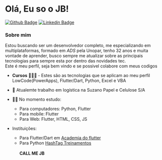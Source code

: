 # Olá, Eu so o JB!

[![Github Badge](https://img.shields.io/badge/-Github-000?style=flat-square&logo=Github&logoColor=white&link=https://github.com/fagnerpsantos)](https://github.com/jbsilvadev)
[![Linkedin Badge](https://img.shields.io/badge/-LinkedIn-blue?style=flat-square&logo=Linkedin&logoColor=white&link=https://www.linkedin.com/in/fagnerpsantos/)](https://www.linkedin.com/in/jbsilvadev/)


### Sobre mim
Estou buscando ser um desenvolvedor completo, me especializando em multiplataformas, formado em *ADS* pela Unopar, tenho 32 anos e muita vontade de aprender, busco sempre me atualizar sobre as principais tecnologias para sempre esta por dentro das novidades tec.<br>
Este é meu perfil, seja bem vindo e se possivel colabore com meus codigos

- **Cursos** 👨🏼‍🏫 - Estes são as tecnologias que se aplicam ao meu perfil LowCode(PowerApps), Flutter/Dart, Python, Excel e VBA

- 🔭 Atualemte trabalho em logística na Suzano Papel e Celulose S/A
- ✍🏼 No momento estudo:
    - Para computadores: Python, Flutter
    - Para mobile: Flutter
    - Para Web: Flutter, HTML, CSS, JS
- Instituições:
    - Para Flutter/Dart em [Academia do flutter](https://academiadoflutter.com.br/)
    - Para Python [HashTag Treinamentos](https://www.hashtagtreinamentos.com/)<br>\
**CALL ME JB**

